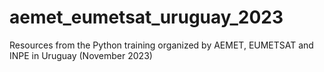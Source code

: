 # aemet_eumetsat_uruguay_2023
Resources from the Python training organized by AEMET, EUMETSAT and INPE in Uruguay (November 2023)
